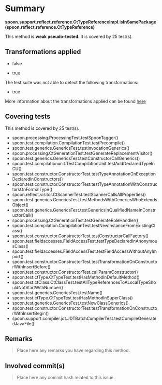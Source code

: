 # Summary
**spoon.support.reflect.reference.CtTypeReferenceImpl.isInSamePackage(spoon.reflect.reference.CtTypeReference)**

This method is **weak pseudo-tested**.
It is covered by 25 test(s). 


## Transformations applied

- false

- true


The test suite was not able to detect the following transformations:
 * true 


More information about the transformations applied can be found [here](https://github.com/STAMP-project/pitest-descartes)

## Covering tests
This method is covered by 25 test(s).
* spoon.processing.ProcessingTest.testSpoonTagger()
* spoon.test.compilation.CompilationTest.testPrecompile()
* spoon.test.generics.GenericsTest.testInvocationGenerics()
* spoon.processing.CtGenerationTest.testGenerateReplacementVisitor()
* spoon.test.generics.GenericsTest.testConstructorCallGenerics()
* spoon.test.compilationunit.TestCompilationUnit.testAddDeclaredTypeInCU()
* spoon.test.constructor.ConstructorTest.testTypeAnnotationOnExceptionDeclaredInConstructors()
* spoon.test.constructor.ConstructorTest.testTypeAnnotationWithConstructorsOnFormalType()
* spoon.reflect.visitor.CtScannerTest.testScannerCallsAllProperties()
* spoon.test.generics.GenericsTest.testMethodsWithGenericsWhoExtendsObject()
* spoon.test.generics.GenericsTest.testGenericsInQualifiedNameInConstructorCall()
* spoon.processing.CtGenerationTest.testGenerateRoleHandler()
* spoon.test.compilation.CompilationTest.testNewInstanceFromExistingClass()
* spoon.test.constructor.ConstructorTest.testConstructorCallFactory()
* spoon.test.fieldaccesses.FieldAccessTest.testTypeDeclaredInAnonymousClass()
* spoon.test.fieldaccesses.FieldAccessTest.testFieldAccessWithoutAnyImport()
* spoon.test.constructor.ConstructorTest.testTransformationOnConstructorWithInsertBefore()
* spoon.test.constructor.ConstructorTest.callParamConstructor()
* spoon.test.ctType.CtTypeTest.testHasMethodInDefaultMethod()
* spoon.test.ctClass.CtClassTest.testAllTypeReferencesToALocalTypeShouldNotStartWithNumber()
* spoon.test.generics.GenericsTest.testName()
* spoon.test.ctType.CtTypeTest.testHasMethodInSuperClass()
* spoon.test.generics.GenericsTest.testNewClassGenerics()
* spoon.test.constructor.ConstructorTest.testTransformationOnConstructorWithInsertBegin()
* spoon.support.compiler.jdt.JDTBatchCompilerTest.testCompileGeneratedJavaFile()


## Remarks
> Place here any remarks you have regarding this method.

## Involved commit(s)

> Place here any commit hash related to this issue.

